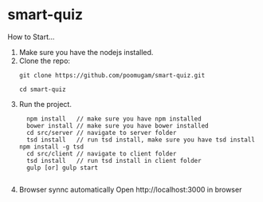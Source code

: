 # smart-quiz

How to Start...

1. Make sure you have the nodejs installed.
2. Clone the repo:
    ```
    git clone https://github.com/poomugam/smart-quiz.git
    
    cd smart-quiz
    ```
3. Run the project.
    ```
      npm install   // make sure you have npm installed
      bower install // make sure you have bower installed
      cd src/server // navigate to server folder
      tsd install   // run tsd install, make sure you have tsd install npm install -g tsd
      cd src/client // navigate to client folder
      tsd install   // run tsd install in client folder
      gulp [or] gulp start
      
    ```
4. Browser synnc automatically Open http://localhost:3000 in browser

